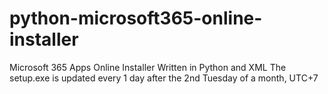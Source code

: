 # python-microsoft365-online-installer
Microsoft 365 Apps Online Installer Written in Python and XML
The setup.exe is updated every 1 day after the 2nd Tuesday of a month, UTC+7
